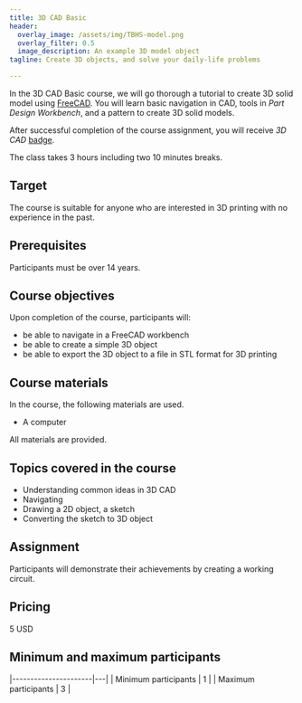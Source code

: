 ```yaml
---
title: 3D CAD Basic
header:
  overlay_image: /assets/img/TBHS-model.png
  overlay_filter: 0.5
  image_description: An example 3D model object
tagline: Create 3D objects, and solve your daily-life problems

---
```


In the 3D CAD Basic course, we will go thorough a tutorial to create 3D solid
model using [FreeCAD](https://freecadweb.org/). You will learn basic
navigation in CAD, tools in _Part Design Workbench_, and a pattern to create
3D solid models.

After successful completion of the course assignment, you will receive
_3D CAD_ [badge](../../badges/).

The class takes 3 hours including two 10 minutes breaks.

## Target

The course is suitable for anyone who are interested in 3D printing with no
experience in the past.

## Prerequisites

Participants must be over 14 years.

## Course objectives

Upon completion of the course, participants will:

- be able to navigate in a FreeCAD workbench
- be able to create a simple 3D object
- be able to export the 3D object to a file in STL format for 3D printing

## Course materials

In the course, the following materials are used.

- A computer

All materials are provided.

## Topics covered in the course

- Understanding common ideas in 3D CAD
- Navigating
- Drawing a 2D object, a sketch
- Converting the sketch to 3D object

## Assignment

Participants will demonstrate their achievements by creating a working
circuit.

## Pricing

5 USD

## Minimum and maximum participants

|----------------------|---|
| Minimum participants | 1 |
| Maximum participants | 3 |

